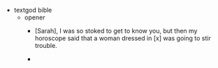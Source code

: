 - textgod bible
	 - opener
		 - [Sarah], I was so stoked to get to know you, but then my horoscope said that a woman dressed in [x] was going to stir trouble.

		 - 
